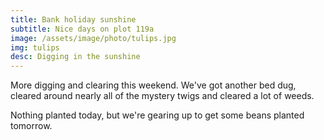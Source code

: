 ```yaml
---
title: Bank holiday sunshine
subtitle: Nice days on plot 119a
image: /assets/image/photo/tulips.jpg
img: tulips
desc: Digging in the sunshine
---
```


More digging and clearing this weekend. We've got another bed dug, cleared around nearly all of the mystery twigs and cleared a lot of weeds.

Nothing planted today, but we're gearing up to get some beans planted tomorrow.
